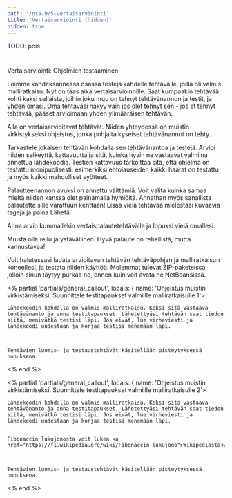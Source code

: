 ```yaml
---
path: '/osa-9/5-vertaisarviointi'
title: 'Vertaisarviointi (hidden)'
hidden: true
---
```



TODO: pois.

#
  Vertaisarviointi: Ohjelmien testaaminen



  Loimme kahdeksannessa osassa testejä kahdelle tehtävälle, joilla oli valmis malliratkaisu. Nyt on taas aika vertaisarvioinnille. Saat kumpaakin tehtävää kohti kaksi sellaista, joihin joku muu on tehnyt tehtävänannon ja testit, ja yhden omasi. Oma tehtäväsi näkyy vain jos olet tehnyt sen - jos et tehnyt tehtävää, pääset arvioimaan yhden ylimääräisen tehtävän.



  Alla on vertaisarvioitavat tehtävät. Niiden yhteydessä on muistin virkistykseksi ohjeistus, jonka pohjalta kyseiset tehtävänannot on tehty.



  Tarkastele jokaisen tehtävän kohdalla sen tehtävänantoa ja testejä. Arvioi niiden selkeyttä, kattavuutta ja sitä, kuinka hyvin ne vastaavat valmiina annettua lähdekoodia. Testien kattavuus tarkoittaa sitä, että ohjelma on testattu monipuolisesti: esimerkiksi ehtolauseiden kaikki haarat on testattu ja myös kaikki mahdolliset syötteet.



  Palautteenannon avuksi on annettu väittämiä. Voit valita kuinka samaa mieltä niiden kanssa olet painamalla hymiöitä. Annathan myös sanallista palautetta sille varattuun kenttään! Lisää vielä tehtävää mielestäsi kuvaavia tageja ja paina Lähetä.



  Anna arvio kummallekin vertaispalautetehtävälle ja lopuksi vielä omallesi.



  Muista olla reilu ja ystävällinen. Hyvä palaute on rehellistä, mutta kannustavaa!



  Voit halutessasi ladata arvioitavan tehtävän tehtäväpohjan ja malliratkaisun koneellesi, ja testata niiden käyttöä. Molemmat tulevat ZIP-paketeissa, jolloin sinun täytyy purkaa ne, ennen kuin voit avata ne NetBeansissä.



<% partial 'partials/general_callout', locals: { name: 'Ohjeistus muistin virkistämiseksi: Suunnittele testitapaukset valmiille malliratkaisulle 1'>


    Lähdekoodin kohdalla on valmis malliratkaisu. Keksi sitä vastaava tehtävänanto ja anna testitapaukset. Lähetettyäsi tehtävän saat tiedon siitä, menivätkö testisi läpi. Jos eivät, lue virheviesti ja lähdekoodi uudestaan ja korjaa testisi menemään läpi.



    Tehtävien luomis- ja testaustehtävät käsitellään pisteytyksessä bonuksena.


<% end %>

<div class='crowdsorcerer-widget' data-assignment='14' peer-review data-exercises='3'></div>


<% partial 'partials/general_callout', locals: { name: 'Ohjeistus muistin virkistämiseksi: Suunnittele testitapaukset valmiille malliratkaisulle 2'>


    Lähdekoodin kohdalla on valmis malliratkaisu. Keksi sitä vastaava tehtävänanto ja anna testitapaukset. Lähetettyäsi tehtävän saat tiedon siitä, menivätkö testisi läpi. Jos eivät, lue virheviesti ja lähdekoodi uudestaan ja korjaa testisi menemään läpi.


    Fibonaccin lukujonosta voit lukea <a href="https://fi.wikipedia.org/wiki/Fibonaccin_lukujono">Wikipediasta</a>.



    Tehtävien luomis- ja testaustehtävät käsitellään pisteytyksessä bonuksena.


<% end %>

<div class='crowdsorcerer-widget' data-assignment='13' peer-review data-exercises='3'></div>

